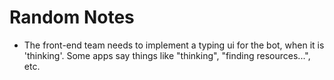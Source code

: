 # Random Notes

- The front-end team needs to implement a typing ui for the bot, when it is 'thinking'. Some apps say things like "thinking", "finding resources...", etc.